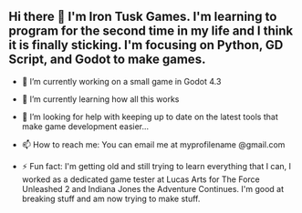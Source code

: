 ## Hi there 👋 I'm Iron Tusk Games. I'm learning to program for the second time in my life and I think it is finally sticking. I'm focusing on Python, GD Script, and Godot to make games. 
- 🔭 I’m currently working on a small game in Godot 4.3
- 🌱 I’m currently learning how all this works
- 🤔 I’m looking for help with keeping up to date on the latest tools that make game development easier... 
- 📫 How to reach me: You can email me at myprofilename  @gmail.com

- ⚡ Fun fact: I'm getting old and still trying to learn everything that I can, I worked as a dedicated game tester at Lucas Arts for The Force Unleashed 2 and Indiana Jones the Adventure Continues. I'm good at breaking stuff and am now trying to make stuff. 
<!--
**IronTuskGames/IronTuskGames** is a ✨ _special_ ✨ repository because its `README.md` (this file) appears on your GitHub profile.

I'm just getting started here and figured I should have this tool available to me for future needs. 

- 🔭 I’m currently working on a small game in Godot 4.3
- 🌱 I’m currently learning how all this works
- 🤔 I’m looking for help with keeping up to date on the latest tools that make game development easier... 
- 📫 How to reach me: You can email me at myprofilename  @gmail.com

- ⚡ Fun fact: I'm getting old and still trying to learn everything that I can, I worked as a dedicated game tester at Lucas Arts for The Force Unleashed 2 and Indiana Jones the Adventure Continues. I'm good at breaking stuff and am now trying to make stuff. 
-->

